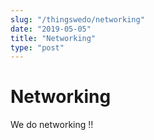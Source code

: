 ```yaml
---
slug: "/thingswedo/networking"
date: "2019-05-05"
title: "Networking"
type: "post"
---
```


# Networking


We do networking !!
